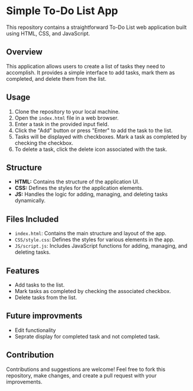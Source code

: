 # Simple To-Do List App

This repository contains a straightforward To-Do List web application built using HTML, CSS, and JavaScript.

## Overview

This application allows users to create a list of tasks they need to accomplish. It provides a simple interface to add tasks, mark them as completed, and delete them from the list.

## Usage

1. Clone the repository to your local machine.
2. Open the `index.html` file in a web browser.
3. Enter a task in the provided input field.
4. Click the "Add" button or press "Enter" to add the task to the list.
5. Tasks will be displayed with checkboxes. Mark a task as completed by checking the checkbox.
6. To delete a task, click the delete icon associated with the task.

## Structure

- **HTML:** Contains the structure of the application UI.
- **CSS:** Defines the styles for the application elements.
- **JS:** Handles the logic for adding, managing, and deleting tasks dynamically.

## Files Included

- `index.html`: Contains the main structure and layout of the app.
- `CSS/style.css`: Defines the styles for various elements in the app.
- `JS/script.js`: Includes JavaScript functions for adding, managing, and deleting tasks.

## Features

- Add tasks to the list.
- Mark tasks as completed by checking the associated checkbox.
- Delete tasks from the list.

## Future improvments

- Edit functionality
- Seprate display for completed task and not completed task.

## Contribution

Contributions and suggestions are welcome! Feel free to fork this repository, make changes, and create a pull request with your improvements.

